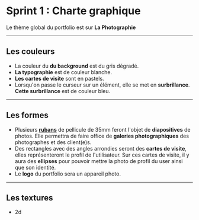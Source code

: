 # Sprint 1 : Charte graphique
Le thème global du portfolio est sur __La Photographie__

---------------------------------------------------------

## Les couleurs
* La couleur du __du background__ est du gris dégradé. 
* __La typographie__ est de couleur blanche.
* __Les cartes de visite__ sont en pastels.
* Lorsqu'on passe le curseur sur un élément, elle se met en __surbrillance__. __Cette surbrillance__ est de couleur bleu.

---------------------------------------------------------

## Les formes
* Plusieurs [__rubans__](https://www.google.com/url?sa=i&url=https%3A%2F%2Fwww.pixiz.com%2Fframe%2FRuban-film-PNG-962996&psig=AOvVaw30VzkVtGgbgG1y_tycmH1k&ust=1594116693305000&source=images&cd=vfe&ved=0CAIQjRxqFwoTCNjI39OxuOoCFQAAAAAdAAAAABAD) de pellicule de 35mm feront l'objet de __diapositives__ de photos. 
Elle permettra de faire office de __galeries photographiques__ des photographes et des client(e)s.
* Des rectangles avec des angles arrondies seront des __cartes de visite__, elles représenteront le profil de l'utilisateur.
Sur ces cartes de visite, il y aura des __ellipses__ pour pouvoir mettre la photo de profil du user ainsi que son identité.
* Le __logo__ du portfolio sera un appareil photo.

----------------------------------------------------------

## Les textures
* 2d
